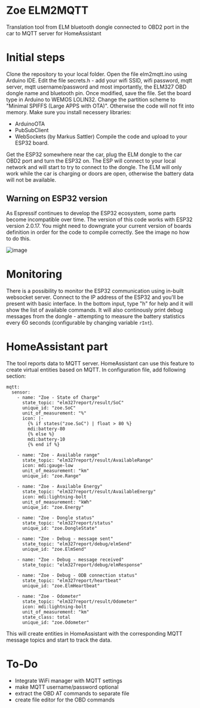 # Zoe ELM2MQTT
Translation tool from ELM bluetooth dongle connected to OBD2 port in the car to MQTT server for HomeAssistant

# Initial steps
Clone the repository to your local folder.
Open the file elm2mqtt.ino using Arduino IDE.
Edit the file secrets.h - add your wifi SSID, wifi password, mqtt server, mqtt username/password and most importantly, the ELM327 OBD dongle name and bluetooth pin.
Once modified, save the file.
Set the board type in Arduino to WEMOS LOLIN32.
Change the partition scheme to "Minimal SPIFFS (Large APPS with OTA)". Otherwise the code will not fit into memory.
Make sure you install necessery libraries:
- ArduinoOTA
- PubSubClient
- WebSockets (by Markus Sattler)
Compile the code and upload to your ESP32 board.

Get the ESP32 somewhere near the car, plug the ELM dongle to the car OBD2 port and turn the ESP32 on.
The ESP will connect to your local network and will start to try to connect to the dongle.
The ELM will only work while the car is charging or doors are open, otherwise the battery data will not be available.

## Warning on ESP32 version
As Espressif continues to develop the ESP32 ecosystem, some parts become incompatible over time.
The version of this code works with ESP32 version 2.0.17.
You might need to downgrate your current version of boards definition in order for the code to compile correctly.
See the image no how to do this.

![image](https://github.com/user-attachments/assets/98453fbf-cad8-4ddc-937b-4d788e4c9b78)


# Monitoring
There is a possibility to monitor the ESP32 communication using in-built websocket server.
Connect to the IP address of the ESP32 and you'll be present with basic interface.
In the bottom input, type "h" for help and it will show the list of available commands.
It will also continously print debug messages from the dongle - attempting to measure the battery statistics every 60 seconds (configurable by changing variable `rInt`).

# HomeAssistant part
The tool reports data to MQTT server.
HomeAssistant can use this feature to create virtual entities based on MQTT.
In configuration file, add following section:
```
mqtt:
  sensor:
    - name: "Zoe - State of Charge"
      state_topic: "elm327report/result/SoC"
      unique_id: "zoe.SoC"
      unit_of_measurement: "%"
      icon: |-
        {% if states("zoe.SoC") | float > 80 %}
        mdi:battery-80
        {% else %}
        mdi:battery-10
        {% end if %}
      
    - name: "Zoe - Available range"
      state_topic: "elm327report/result/AvailableRange"
      icon: mdi:gauge-low
      unit_of_measurement: "km"
      unique_id: "zoe.Range"
      
    - name: "Zoe - Available Energy"
      state_topic: "elm327report/result/AvailableEnergy"
      icon: mdi:lightning-bolt
      unit_of_measurement: "kWh"
      unique_id: "zoe.Energy"
      
    - name: "Zoe - Dongle status"
      state_topic: "elm327report/status"
      unique_id: "zoe.DongleState"
      
    - name: "Zoe - Debug - message sent"
      state_topic: "elm327report/debug/elmSend"
      unique_id: "zoe.ElmSend"
      
    - name: "Zoe - Debug - message received"
      state_topic: "elm327report/debug/elmResponse"
      
    - name: "Zoe - Debug - ODB connection status"
      state_topic: "elm327report/heartbeat"
      unique_id: "zoe.ElmHeartbeat"

    - name: "Zoe - Odometer"
      state_topic: "elm327report/result/Odometer"
      icon: mdi:lightning-bolt
      unit_of_measurement: "km"
      state_class: total
      unique_id: "zoe.Odometer"

```

This will create entities in HomeAssistant with the corresponding MQTT message topics and start to track the data.

# To-Do
- Integrate WiFi manager with MQTT settings
- make MQTT username/password optional
- extract the OBD AT commands to separate file
- create file editor for the OBD commands

